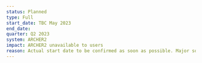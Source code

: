 ```yaml
---
status: Planned
type: Full
start_date: TBC May 2023
end_date: 
quarter: Q2 2023
system: ARCHER2
impact: ARCHER2 unavailable to users
reason: Actual start date to be confirmed as soon as possible. Major software upgrade of ARCHER2. <a href="https://docs.archer2.ac.uk/faq/upgrade-2023/">Full details in the ARCHER2 documentation</a>
---
```




